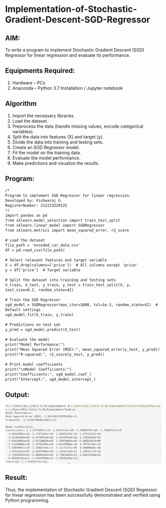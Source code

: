 # Implementation-of-Stochastic-Gradient-Descent-SGD-Regressor

## AIM:
To write a program to implement Stochastic Gradient Descent (SGD) Regressor for linear regression and evaluate its performance.

## Equipments Required:
1. Hardware – PCs
2. Anaconda – Python 3.7 Installation / Jupyter notebook

## Algorithm
1. Import the necessary libraries.
2. Load the dataset.
3. Preprocess the data (handle missing values, encode categorical variables).
4. Split the data into features (X) and target (y).
5. Divide the data into training and testing sets.
6. Create an SGD Regressor model.
7. Fit the model on the training data.
8. Evaluate the model performance.
9. Make predictions and visualize the results.
## Program:
```
/*
Program to implement SGD Regressor for linear regression.
Developed by: Vishwaraj G.
RegisterNumber: 212223220125
*/
import pandas as pd
from sklearn.model_selection import train_test_split
from sklearn.linear_model import SGDRegressor
from sklearn.metrics import mean_squared_error, r2_score

# Load the dataset
file_path = 'encoded_car_data.csv'
df = pd.read_csv(file_path)

# Select relevant features and target variable
X = df.drop(columns=['price'])  # All columns except 'price'
y = df['price']  # Target variable

# Split the dataset into training and testing sets
X_train, X_test, y_train, y_test = train_test_split(X, y, test_size=0.2, random_state=42)

# Train the SGD Regressor
sgd_model = SGDRegressor(max_iter=1000, tol=1e-3, random_state=42)  # Default settings
sgd_model.fit(X_train, y_train)

# Predictions on test set
y_pred = sgd_model.predict(X_test)

# Evaluate the model
print("Model Performance:")
print("Mean Squared Error (MSE):", mean_squared_error(y_test, y_pred))
print("R-squared:", r2_score(y_test, y_pred))

# Print model coefficients
print("\nModel Coefficients:")
print("Coefficients:", sgd_model.coef_)
print("Intercept:", sgd_model.intercept_)
```

## Output:
![alt text](Exp-4-Output-1.PNG)

## Result:
Thus, the implementation of Stochastic Gradient Descent (SGD) Regressor for linear regression has been successfully demonstrated and verified using Python programming.
